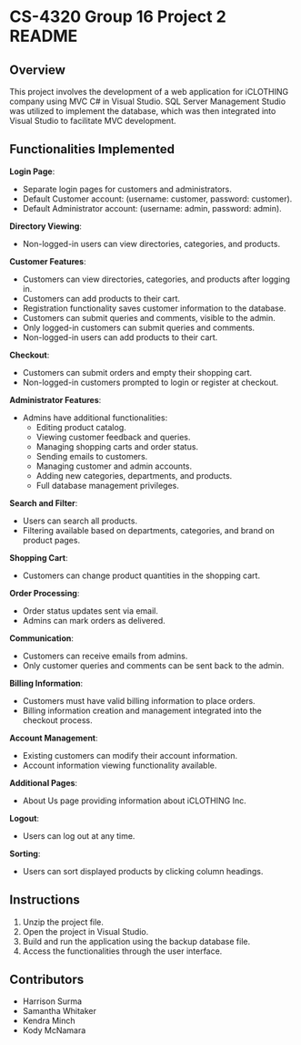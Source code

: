 # CS-4320 Group 16 Project 2 README

## Overview

This project involves the development of a web application for iCLOTHING company using MVC C# in Visual Studio. SQL Server Management Studio was utilized to implement the database, which was then integrated into Visual Studio to facilitate MVC development.

## Functionalities Implemented

**Login Page**:
  - Separate login pages for customers and administrators.
  - Default Customer account: (username: customer, password: customer).
  - Default Administrator account: (username: admin, password: admin).

**Directory Viewing**:
  - Non-logged-in users can view directories, categories, and products.

**Customer Features**:
  - Customers can view directories, categories, and products after logging in.
  - Customers can add products to their cart.
  - Registration functionality saves customer information to the database.
  - Customers can submit queries and comments, visible to the admin.
  - Only logged-in customers can submit queries and comments.
  - Non-logged-in users can add products to their cart.

**Checkout**:
  - Customers can submit orders and empty their shopping cart.
  - Non-logged-in customers prompted to login or register at checkout.

**Administrator Features**:
  - Admins have additional functionalities:
    - Editing product catalog.
    - Viewing customer feedback and queries.
    - Managing shopping carts and order status.
    - Sending emails to customers.
    - Managing customer and admin accounts.
    - Adding new categories, departments, and products.
    - Full database management privileges.

**Search and Filter**:
  - Users can search all products.
  - Filtering available based on departments, categories, and brand on product pages.

**Shopping Cart**:
  - Customers can change product quantities in the shopping cart.

**Order Processing**:
  - Order status updates sent via email.
  - Admins can mark orders as delivered.

**Communication**:
  - Customers can receive emails from admins.
  - Only customer queries and comments can be sent back to the admin.

**Billing Information**:
  - Customers must have valid billing information to place orders.
  - Billing information creation and management integrated into the checkout process.

**Account Management**:
  - Existing customers can modify their account information.
  - Account information viewing functionality available.

**Additional Pages**:
  - About Us page providing information about iCLOTHING Inc.

**Logout**:
  - Users can log out at any time.

**Sorting**:
  - Users can sort displayed products by clicking column headings.

## Instructions

1. Unzip the project file.
2. Open the project in Visual Studio.
3. Build and run the application using the backup database file.
4. Access the functionalities through the user interface.

## Contributors

- Harrison Surma
- Samantha Whitaker
- Kendra Minch
- Kody McNamara
